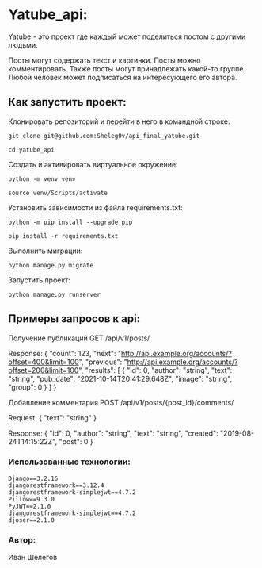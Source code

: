 # Yatube_api:

Yatube - это проект где каждый может поделиться постом с другими людьми.

Посты могут содержать текст и картинки. 
Посты можно комментировать.
Также посты могут принадлежать какой-то группе.
Любой человек может подписаться на интересующего его автора.


## Как запустить проект:

Клонировать репозиторий и перейти в него в командной строке:

```
git clone git@github.com:Sheleg0v/api_final_yatube.git
```

```
cd yatube_api
```

Cоздать и активировать виртуальное окружение:

```
python -m venv venv
```

```
source venv/Scripts/activate
```

Установить зависимости из файла requirements.txt:

```
python -m pip install --upgrade pip
```

```
pip install -r requirements.txt
```

Выполнить миграции:

```
python manage.py migrate
```

Запустить проект:

```
python manage.py runserver
```

## Примеры запросов к api:

Получение публикаций
GET /api/v1/posts/

Response:
    {
        "count": 123,
        "next": "http://api.example.org/accounts/?offset=400&limit=100",
        "previous": "http://api.example.org/accounts/?offset=200&limit=100",
        "results": [
            {
                "id": 0,
                "author": "string",
                "text": "string",
                "pub_date": "2021-10-14T20:41:29.648Z",
                "image": "string",
                "group": 0
            }
        ]
    }

Добавление комментария
POST /api/v1/posts/{post_id}/comments/

Request:
    {
        "text": "string"
    }

Response:
    {
        "id": 0,
        "author": "string",
        "text": "string",
        "created": "2019-08-24T14:15:22Z",
        "post": 0
    }

### Использованные технологии:
```
Django==3.2.16
djangorestframework==3.12.4
djangorestframework-simplejwt==4.7.2
Pillow==9.3.0
PyJWT==2.1.0
djangorestframework-simplejwt==4.7.2
djoser==2.1.0
```

### Автор:
Иван Шелегов
